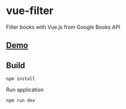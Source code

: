 # vue-filter

Filter books with Vue.js from Google Books API

## [Demo](http://jsbin.com/degeja)

## Build

```
npm install
```

Run application
```
npm run dev
```
